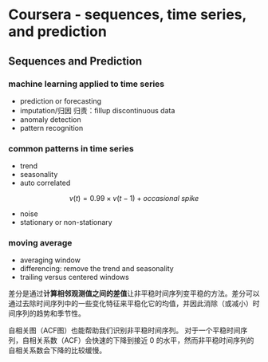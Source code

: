 # Coursera - sequences, time series, and prediction

## Sequences and Prediction

### machine learning applied to time series

- prediction or forecasting
- imputation/归因 归责：fillup discontinuous data
- anomaly detection
- pattern recognition

### common patterns in time series

- trend
- seasonality
- auto correlated

$$
v(t) = 0.99 × v(t-1)+occasional\ spike
$$

- noise
- stationary or non-stationary

### moving average

- averaging window
- differencing: remove the trend and seasonality
- trailing versus centered windows

差分是通过**计算相邻观测值之间的差值**让非平稳时间序列变平稳的方法。差分可以通过去除时间序列中的一些变化特征来平稳化它的均值，并因此消除（或减小）时间序列的趋势和季节性。

自相关图（ACF图）也能帮助我们识别非平稳时间序列。 对于一个平稳时间序列，自相关系数（ACF）会快速的下降到接近 0 的水平，然而非平稳时间序列的自相关系数会下降的比较缓慢。

